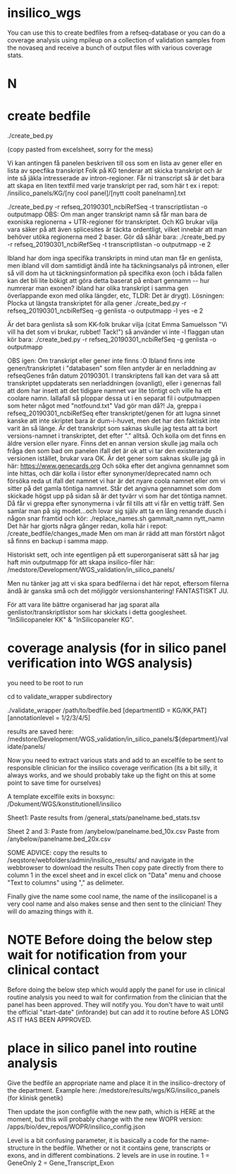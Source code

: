 # insilico_wgs

You can use this to create bedfiles from a refseq-database or you can do a coverage analysis using mpileup on a collection of validation samples from the novaseq and receive a bunch of output files with various coverage stats. 

# N

# create bedfile

./create_bed.py

(copy pasted from excelsheet, sorry for the mess) 

Vi kan antingen få panelen beskriven till oss som en lista av gener eller en lista av specfika transkript
Folk på KG tenderar att skicka transkript och är inte så jäkla intresserade av intron-regioner. Får ni transcript så är det bara att skapa en liten textfil med varje transkript per rad, som här t ex i repot:
/insilico_panels/KG/[ny cool panel]/[nytt coolt panelnamn].txt

./create_bed.py -r refseq_20190301_ncbiRefSeq -t transcriptlistan -o outputmapp
OBS: Om man anger transkript namn så får man bara de exoniska regionerna + UTR-regioner för transkriptet. Och KG brukar vilja vara säker på att även splicesites är täckta ordentligt, vilket innebär att man behöver utöka regionerna med 2 baser. Gör då såhär bara:
./create_bed.py -r refseq_20190301_ncbiRefSeq -t transcriptlistan -o outputmapp -e 2

Ibland har dom inga specifika transkripts in mind utan man får en genlista, men ibland vill dom samtidigt ändå inte ha täckningsanalys på intronen, eller så vill dom ha ut täckningsinformation på specifika exon (och i båda fallen kan det bli lite bökigt att göra detta baserat på enbart gennamn -- hur numrerar man exonen? ibland har olika transkript i samma gen överlappande exon med olika längder, etc, TLDR: Det är drygt). Lösningen: Plocka ut längsta transkriptet för alla gener
./create_bed.py -r refseq_20190301_ncbiRefSeq -g genlista -o outputmapp -l yes -e 2

Är det bara genlista så som KK-folk brukar vilja (citat Emma Samuelsson "Vi vill ha det som vi brukar, rubbet! Tack!") så använder vi inte -l flaggan utan kör bara:
./create_bed.py -r refseq_20190301_ncbiRefSeq -g genlista -o outputmapp

OBS igen: Om transkript eller gener inte finns :O
Ibland finns inte genen/transkriptet i "databasen" som filen antyder är en nerladdning av refseqGenes från datum 20190301. I transkriptens fall kan det vara så att transkriptet uppdaterats sen nerladdningen (ovanligt), eller i genernas fall att dom har insett att det tidigare namnet var lite töntigt och ville ha ett coolare namn. 
Iallafall så ploppar dessa ut i en separat fil i outputmappen som heter något med "notfound.txt"
Vad gör man då?! 
Ja, greppa i refseq_20190301_ncbiRefSeq efter transkriptet/genen för att lugna sinnet kanske att inte skriptet bara är dum-i-huvet, men det har den faktiskt inte varit än så länge. 
Är det transkript som saknas skulle jag testa att ta bort versions-namnet i transkriptet, det efter "." alltså. Och kolla om det finns en äldre version eller nyare. Finns det en annan version skulle jag maila och fråga den som bad om panelen ifall det är ok att vi tar den existerande versionen istället, brukar vara OK.
Är det gener som saknas skulle jag gå in här:
https://www.genecards.org
Och söka efter det angivna gennamnet som inte hittas, och där kolla i listor efter synonymer/deprecated namn och försöka reda ut ifall det namnet vi har är det nyare coola namnet eller om vi sitter på det gamla töntiga namnet. Står det angivna gennamnet som dom skickade högst upp på sidan så är det tyvärr vi som har det töntiga namnet. Då får vi greppa efter synonymerna i vår fil tills att vi får en vettig träff.
Sen samlar man på sig modet...och lovar sig själv att ta en lång renande dusch i någon snar framtid och kör:
./replace_names.sh gammalt_namn nytt_namn
Det här har gjorts några gånger redan, kolla här i repot:
/create_bedfile/changes_made
Men om man är rädd att man förstört något så finns en backup i samma mapp. 

Historiskt sett, och inte egentligen på ett superorganiserat sätt så har jag haft min outputmapp för att skapa insilico-filer här:
/medstore/Development/WGS_validation/in_silico_panels/

Men nu tänker jag att vi ska spara bedfilerna i det här repot, eftersom filerna ändå är ganska små och det möjliggör versionshantering! FANTASTISKT JU. 

För att vara lite bättre organiserad har jag sparat alla genlistor/transkriptlistor som har skickats i detta googlesheet. "InSilicopaneler KK" & "InSilicopaneler KG".

# coverage analysis (for in silico panel verification into WGS analysis) 

you need to be root to run

cd to validate_wrapper subdirectory

./validate_wrapper /path/to/bedfile.bed [departmentID = KG/KK,PAT] [annotationlevel = 1/2/3/4/5]

results are saved here:
/medstore/Development/WGS_validation/in_silico_panels/${department}/validate/panels/

Now you need to extract various stats and add to an excelfile to be sent to responsible clinician for the insilico coverage verification (its a bit silly, it always works, and we should probably take up the fight on this at some point to save time for ourselves)

A template excelfile exits in boxsync:
/Dokument/WGS/konstitutionell/insilico

Sheet1: 
Paste results from /general_stats/panelname.bed_stats.tsv

Sheet 2 and 3:
Paste from /anybelow/panelname.bed_10x.csv
Paste from /anybelow/panelname.bed_20x.csv

SOME ADVICE: copy the results to /seqstore/webfolders/admin/insilico_results/ and navigate in the webbrowser to download the results
Then copy pate directly from there to column 1 in the excel sheet and in excel click on "Data" menu and choose "Text to columns" using "," as delimeter. 

Finally give the name some cool name, the name of the insilicopanel is a very cool name and also makes sense and then sent to the clinician! They will do amazing things with it. 

# NOTE Before doing the below step wait for notification from your clinical contact 

Before doing the below step which would apply the panel for use in clinical routine analysis you need to wait for confirmation from the clinician that the panel has been approved. They will notify you. You don't have to wait until the official "start-date" (införande) but can add it to routine before AS LONG AS IT HAS BEEN APPROVED. 

# place in silico panel into routine analysis

Give the bedfile an appropriate name and place it in the insilico-drectory of the department. Example here:
/medstore/results/wgs/KG/insilico_panels (for klinisk genetik)

Then update the json configfile with the new path, which is HERE at the moment, but this will probably change with the new WOPR version:
/apps/bio/dev_repos/WOPR/insilico_config.json 

Level is a bit confusing parameter, it is basically a code for the name-structure in the bedfile. Whether or not it contains gene, transcripts or exons, and in different combinations. 2 levels are in use in routine.
1 = GeneOnly 
2 = Gene_Transcript_Exon







